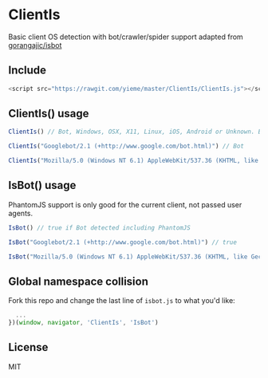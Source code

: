 # ClientIs

Basic client OS detection with bot/crawler/spider support adapted from [gorangajic/isbot](https://github.com/gorangajic/isbot)

## Include

```js
<script src="https://rawgit.com/yieme/master/ClientIs/ClientIs.js"></script>
```

## ClientIs() usage

```js
ClientIs() // Bot, Windows, OSX, X11, Linux, iOS, Android or Unknown. Bot be returned if PhantomJS detected in this use case

ClientIs("Googlebot/2.1 (+http://www.google.com/bot.html)") // Bot

ClientIs("Mozilla/5.0 (Windows NT 6.1) AppleWebKit/537.36 (KHTML, like Gecko) Chrome/41.0.2228.0 Safari/537.36") // Windows
```

## IsBot() usage

PhantomJS support is only good for the current client, not passed user agents.

```js
IsBot() // true if Bot detected including PhantomJS

IsBot("Googlebot/2.1 (+http://www.google.com/bot.html)") // true

IsBot("Mozilla/5.0 (Windows NT 6.1) AppleWebKit/537.36 (KHTML, like Gecko) Chrome/41.0.2228.0 Safari/537.36") // false
```

## Global namespace collision

Fork this repo and change the last line of `isbot.js` to what you'd like:

```js
  ...
})(window, navigator, 'ClientIs', 'IsBot')
```

## License

MIT
